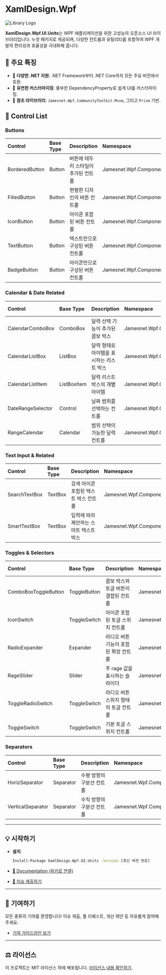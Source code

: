 # XamlDesign.Wpf

![Library Logo](https://github.com/jamesnet214/xamldesignwpf/assets/54387261/d03074ca-4fd3-4566-9e09-dc4888758af3)

**XamlDesign.Wpf.UI.Units**는 WPF 애플리케이션을 위한 고성능의 오픈소스 UI 라이브러리입니다. 누겟 패키지로 제공되며, 다양한 컨트롤과 유틸리티를 포함하여 WPF 개발의 편리성과 효율성을 극대화해 줍니다.

## 🌟 주요 특징

- 🚀 **다양한 .NET 지원**: .NET Framework부터 .NET Core까지 모든 주요 버전에서 호환.
- 🎨 **유연한 커스터마이징**: 풍부한 DependencyProperty로 쉽게 UI를 커스터마이징.
- 🔗 **참조 라이브러리**: `Jamesnet.Wpf`, `CommunityToolkit.Mvvm`, 그리고 `Prism` 기반.

## 📜 Control List

### Buttons
| Control               | Base Type       | Description                                 | Namespace              | Template Link |
|:----------------------|:----------------|:--------------------------------------------|:-----------------------|:--------------|
| BorderedButton        | Button          | 버튼에 테두리 스타일이 추가된 컨트롤           | Jamesnet.Wpf.Component | [View Template](https://github.com/jamesnet214/xamldesignwpf/wiki/BorderedButton) |
| FilledButton          | Button          | 편평한 디자인의 버튼 컨트롤                   | Jamesnet.Wpf.Component | [View Template](https://github.com/jamesnet214/xamldesignwpf/wiki/FilledButton) |
| IconButton            | Button          | 아이콘 포함된 버튼 컨트롤                     | Jamesnet.Wpf.Component | [View Template](https://github.com/jamesnet214/xamldesignwpf/wiki/IconButton) |
| TextButton            | Button          | 텍스트만으로 구성된 버튼 컨트롤               | Jamesnet.Wpf.Component | [View Template](https://github.com/jamesnet214/xamldesignwpf/wiki/TextButton) |
| BadgeButton           | Button          | 아이콘만으로 구성된 버튼 컨트롤               | Jamesnet.Wpf.Component | [View Template](https://github.com/jamesnet214/xamldesignwpf/wiki/BadgeButton) |

### Calendar & Date Related
| Control               | Base Type       | Description                                 | Namespace              | Template Link |
|:----------------------|:----------------|:--------------------------------------------|:-----------------------|:--------------|
| CalendarComboBox      | ComboBox        | 달력 선택 기능이 추가된 콤보 박스           | Jamesnet.Wpf.Component | [View Template](https://github.com/jamesnet214/xamldesignwpf/wiki/CalendarComboBox) |
| CalendarListBox       | ListBox         | 달력 형태로 아이템을 표시하는 리스트 박스   | Jamesnet.Wpf.Component | [View Template](https://github.com/jamesnet214/xamldesignwpf/wiki/CalendarListBox) |
| CalendarListItem      | ListBoxItem     | 달력 리스트 박스의 개별 아이템             | Jamesnet.Wpf.Component | [View Template](https://github.com/jamesnet214/xamldesignwpf/wiki/CalendarListItem) |
| DateRangeSelector     | Control         | 날짜 범위를 선택하는 컨트롤                 | Jamesnet.Wpf.Component | [View Template](https://github.com/jamesnet214/xamldesignwpf/wiki/DateRangeSelector) |
| RangeCalendar         | Calendar        | 범위 선택이 가능한 달력 컨트롤              | Jamesnet.Wpf.Component | [View Template](https://github.com/jamesnet214/xamldesignwpf/wiki/RangeCalendar) |

### Text Input & Related
| Control               | Base Type       | Description                                 | Namespace              | Template Link |
|:----------------------|:----------------|:--------------------------------------------|:-----------------------|:--------------|
| SearchTextBox         | TextBox         | 검색 아이콘 포함된 텍스트 박스 컨트롤       | Jamesnet.Wpf.Component | [View Template](https://github.com/jamesnet214/xamldesignwpf/wiki/SearchTextBox) |
| SmartTextBox          | TextBox         | 입력에 따라 제안하는 스마트 텍스트 박스     | Jamesnet.Wpf.Component | [View Template](https://github.com/jamesnet214/xamldesignwpf/wiki/SmartTextBox) |

### Toggles & Selectors
| Control               | Base Type       | Description                                 | Namespace              | Template Link |
|:----------------------|:----------------|:--------------------------------------------|:-----------------------|:--------------|
| ComboBoxToggleButton  | ToggleButton    | 콤보 박스와 토글 버튼이 결합된 컨트롤       | Jamesnet.Wpf.Component | [View Template](https://github.com/jamesnet214/xamldesignwpf/wiki/ComboBoxToggleButton) |
| IconSwitch            | ToggleSwitch    | 아이콘 포함된 토글 스위치 컨트롤            | Jamesnet.Wpf.Component | [View Template](https://github.com/jamesnet214/xamldesignwpf/wiki/IconSwitch) |
| RadioExpander         | Expander        | 라디오 버튼 기능이 포함된 확장 컨트롤      | Jamesnet.Wpf.Component | [View Template](https://github.com/jamesnet214/xamldesignwpf/wiki/RadioExpander) |
| RageSlider            | Slider          | 주 rage 값을 표시하는 슬라이더             | Jamesnet.Wpf.Component | [View Template](https://github.com/jamesnet214/xamldesignwpf/wiki/RageSlider) |
| ToggleRadioSwitch     | ToggleSwitch    | 라디오 버튼 스위치 형태의 토글 컨트롤       | Jamesnet.Wpf.Component | [View Template](https://github.com/jamesnet214/xamldesignwpf/wiki/ToggleRadioSwitch) |
| ToggleSwitch          | ToggleSwitch    | 기본 토글 스위치 컨트롤                     | Jamesnet.Wpf.Component | [View Template](https://github.com/jamesnet214/xamldesignwpf/wiki/ToggleSwitch) |

### Separators
| Control               | Base Type       | Description                                 | Namespace              | Template Link |
|:----------------------|:----------------|:--------------------------------------------|:-----------------------|:--------------|
| HorizSeparator        | Separator       | 수평 방향의 구분선 컨트롤                   | Jamesnet.Wpf.Component | [View Template](https://github.com/jamesnet214/xamldesignwpf/wiki/HorizSeparator) |
| VerticalSeparator     | Separator       | 수직 방향의 구분선 컨트롤                   | Jamesnet.Wpf.Component | [View Template](https://github.com/jamesnet214/xamldesignwpf/wiki/VerticalSeparator) |



---

## 💡 시작하기

- **설치**:
  ```sh
  Install-Package XamlDesign.Wpf.UI.Units -Version [최신 버전 번호]
  ```

- [📖 Documentation (위키로 연결)](https://github.com/jamesnet214/xamldesignwpf/wiki)
- [🐞 이슈 제출하기](https://github.com/jamesnet214/xamldesignwpf/issues)

---

## 🤝 기여하기

모든 종류의 기여를 환영합니다! 이슈 제출, 풀 리퀘스트, 개선 제안 등 자유롭게 참여해주세요.

- [기여 가이드라인 보기](LINK_TO_CONTRIBUTING_GUIDE)

---

## ⚖ 라이선스

이 프로젝트는 MIT 라이선스 하에 배포됩니다. [라이선스 내용 확인하기](LICENSE).

